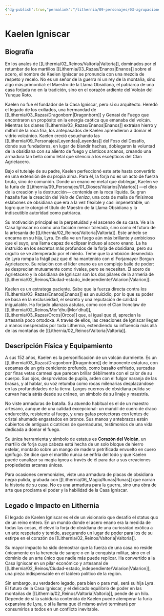 ```yaml
---
{"dg-publish":true,"permalink":"/lithernia/09-personajes/03-agrupaciones/casa-igniscar/kaelen-igniscar/","tags":["[lithernia","personajes","Casa Igniscar","Valtoria","Dragonborn"]}
---
```


# Kaelen Igniscar

## Biografía

En los anales de [[Lithernia/02_Reinos/Valtoria\|Valtoria]], dominados por el retumbar de los martillos [[Lithernia/03_Razas/Enanos\|Enanos]] sobre el acero, el nombre de Kaelen Igniscar se pronuncia con una mezcla de respeto y recelo. No es un señor de la guerra ni un rey de la montaña, sino algo más primordial: el Maestro de la Llama Obsidiana, el patriarca de una casa forjada no en la tradición, sino en el corazón ardiente del Volcán del Yunque Roto.

Kaelen no fue el fundador de la Casa Igniscar, pero sí su arquitecto. Heredó el legado de los exiliados, una hermandad de [[Lithernia/03_Razas/Dragonborn\|Dragonborn]] y Genasi de Fuego que encontraron un propósito en la energía caótica que emanaba del volcán. Mientras los clanes [[Lithernia/03_Razas/Enanos\|Enanos]] extraían hierro y mithril de la roca fría, los antepasados de Kaelen aprendieron a domar el vidrio volcánico. Kaelen creció escuchando las [[Lithernia/09_Personajes/Leyendas\|Leyendas]] del Foso del Desafío, donde sus fundadores, en lugar de blandir hachas, doblegaron la voluntad de la obsidiana con su aliento de fuego y cánticos arcanos, creando una armadura tan bella como letal que silenció a los escépticos del Clan Agrietacero.

Bajo el tutelaje de su padre, Kaelen perfeccionó este arte hasta convertirlo en una extensión de su propia alma. Para él, la forja no es un acto de fuerza bruta, sino de comunión. Donde un enano ve metal que doblegar, Kaelen ve la furia de [[Lithernia/09_Personajes/01_Dioses/Valarios\|Valarios]] —el dios de la creación y la destrucción— contenida en la roca líquida. Su gran hazaña fue la creación del *Velo de Ceniza*, una cota de malla de finísimos eslabones de obsidiana que era a la vez flexible y casi impenetrable, un logro que le otorgó el título de Maestro de la Llama Obsidiana y la indiscutible autoridad como patriarca.

Su motivación principal es la perpetuidad y el ascenso de su casa. Ve a la Casa Igniscar no como una facción menor tolerada, sino como el futuro de la artesanía de [[Lithernia/02_Reinos/Valtoria\|Valtoria]]. Este anhelo se encarna en su hija, Lyra. En ella ve un fuego aún más brillante y ambicioso que el suyo, una llama capaz de eclipsar incluso al acero enano. La ha instruido en los secretos más profundos de la forja de obsidiana, pero su orgullo se ve atemperado por el miedo. Teme que la ambición desmedida de Lyra rompa la frágil paz que él ha mantenido con el Forjamayor Borgun Agrietacero. Su relación con el líder enano es un complejo baile de poder: se desprecian mutuamente como rivales, pero se necesitan. El acero de Agrietacero y la obsidiana de Igniscar son los dos pilares de la armería de [[Lithernia/02_Reinos/Ciudad-estado_independiente/Valarion\|Valarion]].

Kaelen es un estratega paciente. Sabe que la fuerza directa contra los [[Lithernia/03_Razas/Enanos\|Enanos]] es un suicidio, por lo que su poder se basa en la exclusividad, el secreto y una reputación de calidad inigualable. Ha forjado alianzas astutas, como con el Clan Ironclaw de [[Lithernia/02_Reinos/Mor'dhul\|Mor'dhul]], [[Lithernia/03_Razas/Orcos\|Orcos]] que, al igual que él, aprecian la artesanía poco ortodoxa. A través de ellos, las creaciones de Igniscar llegan a manos inesperadas por toda Lithernia, extendiendo su influencia más allá de las montañas de [[Lithernia/02_Reinos/Valtoria\|Valtoria]].

## Descripción Física y Equipamiento

A sus 152 años, Kaelen es la personificación de un volcán durmiente. Es un [[Lithernia/03_Razas/Dragonborn\|Dragonborn]] de imponente estatura, con escamas de un gris ceniciento profundo, como basalto enfriado, surcadas por finas vetas carmesí que parecen brillar débilmente con el calor de su cuerpo. Sus ojos, desprovistos de pupila, arden con el fulgor naranja de las brasas, y al hablar, su voz retumba como rocas milenarias desplazándose en las profundidades de la tierra. Largos cuernos de obsidiana pulida se curvan hacia atrás desde su cráneo, un símbolo de su linaje y maestría.

No viste armaduras de batalla. Su atuendo habitual es el de un maestro artesano, aunque de una calidad excepcional: un mandil de cuero de draco endurecido, resistente al fuego, y unas gafas protectoras con lentes de cristal ahumado engastados en bronce. Sus manos y antebrazos están cubiertos de antiguas cicatrices de quemaduras, testimonios de una vida dedicada a domar el fuego.

Su única herramienta y símbolo de estatus es **Corazón del Volcán**, un martillo de forja cuya cabeza está hecha de un solo bloque de hierro estelar, montado sobre un mango de madera petrificada envuelto en cuero ignífugo. Se dice que el martillo nunca se enfría del todo y que Kaelen puede canalizar su magia ígnea a través de él para dar a sus creaciones propiedades arcanas únicas.

Para ocasiones ceremoniales, viste una armadura de placas de obsidiana negra pulida, grabada con [[Lithernia/06_Magia/Runas\|Runas]] que narran la historia de su casa. No es una armadura para la guerra, sino una obra de arte que proclama el poder y la habilidad de la Casa Igniscar.

## Legado e Impacto en Lithernia

El legado de Kaelen Igniscar es el de un visionario que desafió el status quo de un reino entero. En un mundo donde el acero enano era la medida de todas las cosas, él elevó la forja de obsidiana de una curiosidad exótica a un arte respetado y temido, asegurando un lugar de poder para los de su estirpe en el corazón de [[Lithernia/02_Reinos/Valtoria\|Valtoria]].

Su mayor impacto ha sido demostrar que la fuerza de una casa no reside únicamente en la herencia de sangre o en la conquista militar, sino en el dominio de un arte único que nadie más puede replicar. Ha convertido a la Casa Igniscar en un pilar económico y artesanal de [[Lithernia/02_Reinos/Ciudad-estado_independiente/Valarion\|Valarion]], una pieza indispensable en el tablero político de la región.

Sin embargo, su verdadero legado, para bien o para mal, será su hija Lyra. El futuro de la Casa Igniscar, y el delicado equilibrio de poder en las montañas de [[Lithernia/02_Reinos/Valtoria\|Valtoria]], pende de un hilo. Depende de si la sabiduría contenida de Kaelen puede atemperar la furia expansiva de Lyra, o si la llama que él mismo avivó terminará por consumirlos a todos en un conflicto inevitable.

